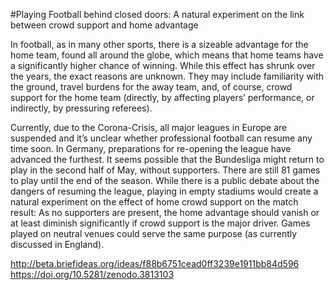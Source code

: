 

#Playing Football behind closed doors: A natural experiment on the link between crowd support and home advantage



In football, as in many other sports, there is a sizeable advantage for the home team, found all around the globe, which means that home teams have a significantly higher chance of winning. While this effect has shrunk over the years, the exact reasons are unknown. They may include familiarity with the ground, travel burdens for the away team, and, of course, crowd support for the home team (directly, by affecting players’ performance, or indirectly, by pressuring referees).

Currently, due to the Corona-Crisis, all major leagues in Europe are suspended and it’s unclear whether professional football can resume any time soon. In Germany, preparations for re-opening the league have advanced the furthest. It seems possible that the Bundesliga might return to play in the second half of May, without supporters. There are still 81 games to play until the end of the season. While there is a public debate about the dangers of resuming the league, playing in empty stadiums would create a natural experiment on the effect of home crowd support on the match result: As no supporters are present, the home advantage should vanish or at least diminish significantly if crowd support is the major driver. Games played on neutral venues could serve the same purpose (as currently discussed in England).

http://beta.briefideas.org/ideas/f88b6751cead0ff3239e1911bb84d596
https://doi.org/10.5281/zenodo.3813103
